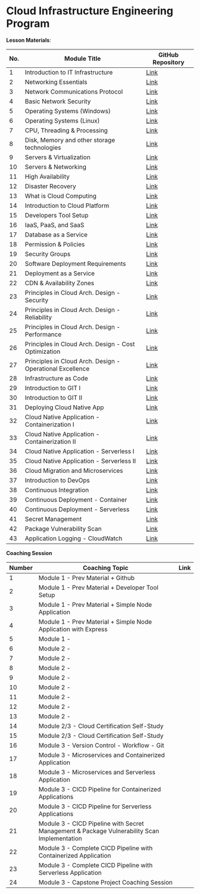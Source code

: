 # Cloud Infrastructure Engineering Program

**Lesson Materials**:

| No. | Module Title | GitHub Repository |
|-----|--------------|-------------------|
| 1 | Introduction to IT Infrastructure | [Link](https://github.com/su-ntu-ctp/6m-cloud-1.1-infra-intro) |
| 2 | Networking Essentials | [Link](https://github.com/su-ntu-ctp/6m-cloud-1.2-networking-essentials) |
| 3 | Network Communications Protocol | [Link](https://github.com/su-ntu-ctp/6m-cloud-1.3-networking-communications) |
| 4 | Basic Network Security | [Link](https://github.com/su-ntu-ctp/6m-cloud-1.4-basic-security) |
| 5 | Operating Systems (Windows) | [Link](https://github.com/su-ntu-ctp/6m-cloud-1.5-operating-systems-windows) |
| 6 | Operating Systems (Linux) | [Link](https://github.com/su-ntu-ctp/6m-cloud-1.6-operating-systems-linux) |
| 7 | CPU, Threading & Processing | [Link](https://github.com/su-ntu-ctp/6m-cloud-1.7-cpu-threading-processing) |
| 8 | Disk, Memory and other storage technologies | [Link](https://github.com/su-ntu-ctp/6m-cloud-1.8-disk-memory-storage) |
| 9 | Servers & Virtualization | [Link](https://github.com/su-ntu-ctp/6m-cloud-1.9-servers-virtualization) |
| 10 | Servers & Networking | [Link](https://github.com/su-ntu-ctp/6m-cloud-1.10-servers-networking) |
| 11 | High Availability | [Link](https://github.com/su-ntu-ctp/6m-cloud-1.11-high-availability) |
| 12 | Disaster Recovery | [Link](https://github.com/su-ntu-ctp/6m-cloud-1.12-disaster-recovery) |
| 13 | What is Cloud Computing | [Link](https://github.com/su-ntu-ctp/6m-cloud-2.1-cloud-computing) |
| 14 | Introduction to Cloud Platform | [Link](https://github.com/su-ntu-ctp/6m-cloud-2.2-cloud-platform) |
| 15 | Developers Tool Setup | [Link](https://github.com/su-ntu-ctp/6m-cloud-2.3-developers-tool) |
| 16 | IaaS, PaaS, and SaaS | [Link](https://github.com/su-ntu-ctp/6m-cloud-2.4-iaas-paas-saas) |
| 17 | Database as a Service | [Link](https://github.com/su-ntu-ctp/6m-cloud-2.5-database-as-a-service) |
| 18 | Permission & Policies | [Link](https://github.com/su-ntu-ctp/6m-cloud-2.6-permission-policies) |
| 19 | Security Groups | [Link](https://github.com/su-ntu-ctp/6m-cloud-2.7-security-groups) |
| 20 | Software Deployment Requirements | [Link](https://github.com/su-ntu-ctp/6m-cloud-2.8-software-deployment-requirements) |
| 21 | Deployment as a Service | [Link](https://github.com/su-ntu-ctp/6m-cloud-2.9-deployment-as-a-service) |
| 22 | CDN & Availability Zones | [Link](https://github.com/su-ntu-ctp/6m-cloud-2.10-cdn-and-availability-zones) |
| 23 | Principles in Cloud Arch. Design - Security | [Link](https://github.com/su-ntu-ctp/6m-cloud-2.11-principles-in-cloud-architecture-design-security) |
| 24 | Principles in Cloud Arch. Design - Reliability | [Link](https://github.com/su-ntu-ctp/6m-cloud-2.12-principles-in-cloud-architecture-design-reliability) |
| 25 | Principles in Cloud Arch. Design - Performance | [Link](https://github.com/su-ntu-ctp/6m-cloud-2.13-principles-in-cloud-architecture-design-performance) |
| 26 | Principles in Cloud Arch. Design - Cost Optimization | [Link](https://github.com/su-ntu-ctp/6m-cloud-2.14-principles-in-cloud-architecture-design-cost-optimization) |
| 27 | Principles in Cloud Arch. Design - Operational Excellence | [Link](https://github.com/su-ntu-ctp/6m-cloud-2.15-principles-in-cloud-architecture-design-operational-excellence) |
| 28 | Infrastructure as Code | [Link](https://github.com/su-ntu-ctp/6m-cloud-2.16-infrastructure-as-code) |
| 29 | Introduction to GIT I | [Link](https://github.com/su-ntu-ctp/6m-cloud-3.1-introduction-to-git-i) |
| 30 | Introduction to GIT II | [Link](https://github.com/su-ntu-ctp/6m-cloud-3.2-introduction-to-git-ii) |
| 31 | Deploying Cloud Native App | [Link](https://github.com/su-ntu-ctp/6m-cloud-3.3-deploying-cloud-native-app) |
| 32 | Cloud Native Application - Containerization I | [Link](https://github.com/su-ntu-ctp/6m-cloud-3.4-cloud-native-application-containerization-i) |
| 33 | Cloud Native Application - Containerization II | [Link](https://github.com/su-ntu-ctp/6m-cloud-3.5-cloud-native-application-containerization-ii) |
| 34 | Cloud Native Application - Serverless I | [Link](https://github.com/su-ntu-ctp/6m-cloud-3.6-cloud-native-application-serverless-i) |
| 35 | Cloud Native Application - Serverless II | [Link](https://github.com/su-ntu-ctp/6m-cloud-3.7-cloud-native-application-serverless-ii) |
| 36 | Cloud Migration and Microservices | [Link](https://github.com/su-ntu-ctp/6m-cloud-3.8-cloud-migration-and-microservices) |
| 37 | Introduction to DevOps | [Link](https://github.com/su-ntu-ctp/6m-cloud-3.9-introduction-to-devops) |
| 38 | Continuous Integration | [Link](https://github.com/su-ntu-ctp/6m-cloud-3.10-continuous-integration) |
| 39 | Continuous Deployment - Container | [Link](https://github.com/su-ntu-ctp/6m-cloud-3.11-continuous-deployment-container) |
| 40 | Continuous Deployment - Serverless | [Link](https://github.com/su-ntu-ctp/6m-cloud-3.12-continuous-deployment-serverless) |
| 41 | Secret Management | [Link](https://github.com/su-ntu-ctp/6m-cloud-3.13-secret-management) |
| 42 | Package Vulnerability Scan | [Link](https://github.com/su-ntu-ctp/6m-cloud-3.14-package-vulnerability-scan) |
| 43 | Application Logging - CloudWatch | [Link](https://github.com/su-ntu-ctp/6m-cloud-3.15-application-logging-cloudwatch) |

**Coaching Session**

| Number | Coaching Topic | Link |
|--------|--------|------|
|   1    | Module 1 - Prev Material + Github |      |
|   2    | Module 1 - Prev Material + Developer Tool Setup |      |
|   3    | Module 1 - Prev Material + Simple Node Application |      |
|   4    | Module 1 - Prev Material + Simple Node Application with Express |      |
|   5    | Module 1 -  |      |
|   6    | Module 2 -  |      |
|   7    | Module 2 -  |      |
|   8    | Module 2 -  |      |
|   9    | Module 2 -  |      |
|   10   | Module 2 -  |      |
|   11   | Module 2 -  |      |
|   12   | Module 2 -  |      |
|   13   | Module 2 -  |      |
|   14   | Module 2/3 - Cloud Certification Self-Study |      |
|   15   | Module 2/3 - Cloud Certification Self-Study |      |
|   16   | Module 3 - Version Control - Workflow - Git |      |
|   17   | Module 3 - Microservices and Containerized Application |      |
|   18   | Module 3 - Microservices and Serverless Application |      |
|   19   | Module 3 - CICD Pipeline for Containerized Applications |      |
|   20   | Module 3 - CICD Pipeline for Serverless Applications |      |
|   21   | Module 3 - CICD Pipeline with Secret Management & Package Vulnerability Scan Implementation |      |
|   22   | Module 3 - Complete CICD Pipeline with Containerized Application |      |
|   23   | Module 3 - Complete CICD Pipeline with Serverless Application |      |
|   24   | Module 3 - Capstone Project Coaching Session |      |
